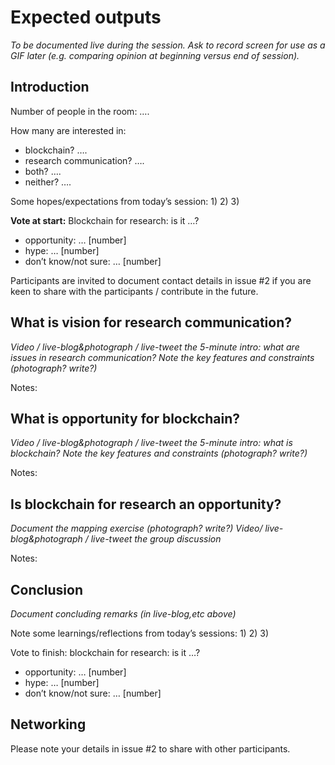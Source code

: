 # Expected outputs

*To be documented live during the session. Ask to record screen for use as a GIF later (e.g. comparing opinion at beginning versus end of session).*

## Introduction

Number of people in the room: ….

How many are interested in:

* blockchain? ….
* research communication? ….
* both? ….
* neither? ….

Some hopes/expectations from today’s session:
1) 
2)
3)

**Vote at start:**
Blockchain for research: is it …?

* opportunity: … [number]
* hype: … [number]
* don’t know/not sure: … [number]

Participants are invited to document contact details in issue #2 if you are keen to share with the participants / contribute in the future.

## What is vision for research communication?

*Video / live-blog&photograph / live-tweet the 5-minute intro: what are issues in research communication?
Note the key features and constraints (photograph? write?)*

Notes:


## What is opportunity for blockchain?

*Video / live-blog&photograph / live-tweet the 5-minute intro: what is blockchain?
Note the key features and constraints (photograph? write?)*

Notes:


## Is blockchain for research an opportunity?

*Document the mapping exercise (photograph? write?)
Video/ live-blog&photograph / live-tweet the group discussion*

Notes:


## Conclusion

*Document concluding remarks (in live-blog,etc above)*

Note some learnings/reflections from today’s sessions:
1)
2)
3)

Vote to finish: blockchain for research: is it …?

* opportunity: … [number]
* hype: … [number]
* don’t know/not sure: … [number]

## Networking

Please note your details in issue #2 to share with other participants.
